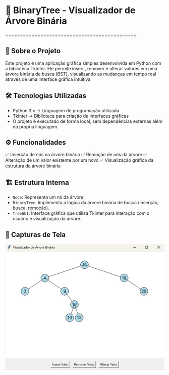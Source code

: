 # 🌳 BinaryTree - Visualizador de Árvore Binária
=============================================

## 📌 Sobre o Projeto
Este projeto é uma aplicação gráfica simples desenvolvida em Python com a biblioteca Tkinter. 
Ele permite inserir, remover e alterar valores em uma árvore binária de busca (BST), 
visualizando as mudanças em tempo real através de uma interface gráfica intuitiva.

## 🛠️ Tecnologias Utilizadas
- Python 3.x → Linguagem de programação utilizada
- Tkinter → Biblioteca para criação de interfaces gráficas
- O projeto é executado de forma local, sem dependências externas além da própria linguagem.

## ⚙️ Funcionalidades
✅ Inserção de nós na árvore binária
✅ Remoção de nós da árvore
✅ Alteração de um valor existente por um novo
✅ Visualização gráfica da estrutura da árvore binária

## 🏗️ Estrutura Interna
- `Node`: Representa um nó da árvore.
- `BinaryTree`: Implementa a lógica da árvore binária de busca (inserção, busca, remoção).
- `TreeGUI`: Interface gráfica que utiliza Tkinter para interação com o usuário e visualização da árvore.

## 📸 Capturas de Tela
![Exemplo](img/exemplo.png)
